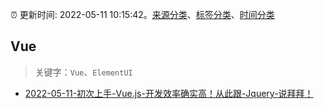 :alarm_clock: 更新时间: 2022-05-11 10:15:42。[来源分类](../README.md)、[标签分类](../TAGS.md)、[时间分类](../TIMELINE.md)

## Vue


> 关键字：`Vue`、`ElementUI`



- [2022-05-11-初次上手-Vue.js-开发效率确实高！从此跟-Jquery-说拜拜！](https://www.v2ex.com/t/852221) 